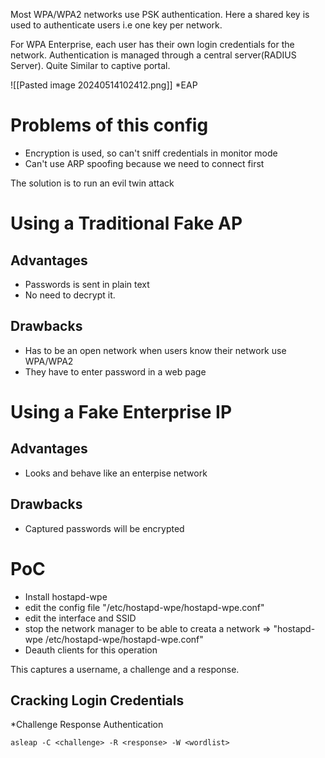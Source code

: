 Most WPA/WPA2 networks use PSK authentication. Here a shared key is used to authenticate users i.e one key per network.

For WPA Enterprise, each user has their own login credentials for the network. Authentication is managed through a central server(RADIUS Server). Quite Similar to captive portal.

![[Pasted image 20240514102412.png]]
*EAP

# Problems of this config
- Encryption is used, so can't sniff credentials in monitor mode
- Can't use ARP spoofing because we need to connect first

The solution is to run an evil twin attack 

# Using a Traditional Fake AP
## Advantages
- Passwords is sent in plain text
- No need to decrypt it.
## Drawbacks
- Has to be an open network when users know their network use WPA/WPA2
- They have to enter password in a web page

# Using a Fake Enterprise IP
## Advantages
- Looks and behave like an enterpise network
## Drawbacks
- Captured passwords will be encrypted

# PoC
- Install hostapd-wpe
- edit the config file "/etc/hostapd-wpe/hostapd-wpe.conf"
- edit the interface and SSID
- stop the network manager to be able to creata a network => "hostapd-wpe /etc/hostapd-wpe/hostapd-wpe.conf"
- Deauth clients for this operation

This captures a username, a challenge and a response.

## Cracking Login Credentials
*Challenge Response Authentication

`asleap -C <challenge> -R <response> -W <wordlist>`
